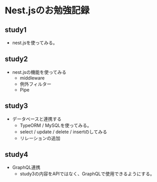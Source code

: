 # Nest.jsのお勉強記録

## study1
* nest.jsを使ってみる。

## study2
* nest.jsの機能を使ってみる
  * middleware
  * 例外フィルター
  * Pipe

## study3
* データベースと連携する
  * TypeORM / MySQLを使ってみる。
  * select / update / delete / insertのしてみる
  * リレーションの追加

## study4
* GraphQL連携
  * study3の内容をAPIではなく、GraphQLで使用できるようにする。
